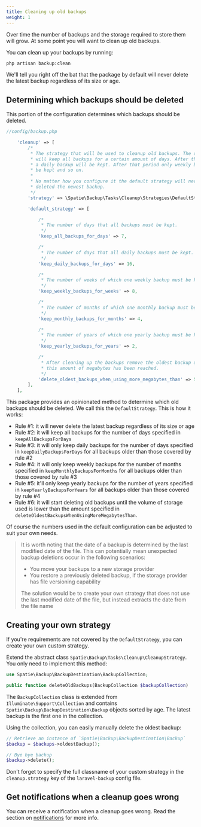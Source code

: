 ```yaml
---
title: Cleaning up old backups
weight: 1
---
```


Over time the number of backups and the storage required to store them will grow. At some point you will want to clean up old backups.

You can clean up your backups by running:

```bash
php artisan backup:clean
```

We'll tell you right off the bat that the package by default will never delete the latest backup regardless of its size or age.

## Determining which backups should be deleted

This portion of the configuration determines which backups should be deleted.

```php
//config/backup.php

    'cleanup' => [
        /*
         * The strategy that will be used to cleanup old backups. The default strategy
         * will keep all backups for a certain amount of days. After that period only
         * a daily backup will be kept. After that period only weekly backups will
         * be kept and so on.
         *
         * No matter how you configure it the default strategy will never
         * deleted the newest backup.
         */
        'strategy' => \Spatie\Backup\Tasks\Cleanup\Strategies\DefaultStrategy::class,

        'default_strategy' => [

            /*
             * The number of days that all backups must be kept.
             */
            'keep_all_backups_for_days' => 7,

            /*
             * The number of days that all daily backups must be kept.
             */
            'keep_daily_backups_for_days' => 16,

            /*
             * The number of weeks of which one weekly backup must be kept.
             */
            'keep_weekly_backups_for_weeks' => 8,

            /*
             * The number of months of which one monthly backup must be kept.
             */
            'keep_monthly_backups_for_months' => 4,

            /*
             * The number of years of which one yearly backup must be kept.
             */
            'keep_yearly_backups_for_years' => 2,

            /*
             * After cleaning up the backups remove the oldest backup until
             * this amount of megabytes has been reached.
             */
            'delete_oldest_backups_when_using_more_megabytes_than' => 5000,
        ],
    ],
```

This package provides an opinionated method to determine which old backups should be deleted. We call this the `DefaultStrategy`. This is how it works:

- Rule #1: it will never delete the latest backup regardless of its size or age
- Rule #2: it will keep all backups for the number of days specified in `keepAllBackupsForDays`
- Rule #3: it will only keep daily backups for the number of days specified in `keepDailyBackupsForDays` for all backups
older than those covered by rule #2
- Rule #4: it will only keep weekly backups for the number of months specified in `keepMonthlyBackupsForMonths` for all backups older than those covered by rule #3
- Rule #5: it'll only keep yearly backups for the number of years specified in `keepYearlyBackupsForYears` for all backups older than those covered by rule #4
- Rule #6: it will start deleting old backups until the volume of storage used is lower than the amount specified in `deleteOldestBackupsWhenUsingMoreMegabytesThan`.

Of course the numbers used in the default configuration can be adjusted to suit your own needs.

> It is worth noting that the date of a backup is determined by the last modified date of the file. This can potentially mean unexpected backup deletions occur in the following scenarios:
> - You move your backups to a new storage provider
> - You restore a previously deleted backup, if the storage provider has file versioning capability
> 
> The solution would be to create your own strategy that does not use the last modified date of the file, but instead extracts the date from the file name

## Creating your own strategy

If you're requirements are not covered by the `DefaultStrategy`, you can create your own custom strategy. 

Extend the abstract class `Spatie\Backup\Tasks\Cleanup\CleanupStrategy`. You only need to implement this method:

```php
use Spatie\Backup\BackupDestination\BackupCollection;

public function deleteOldBackups(BackupCollection $backupCollection)
```

The `BackupCollection` class is extended from `Illuminate\Support\Collection` and contains `Spatie\Backup\BackupDestination\Backup` objects sorted by age. The latest backup is the first one in the collection.

Using the collection, you can easily manually delete the oldest backup:

```php
// Retrieve an instance of `Spatie\Backup\BackupDestination\Backup`
$backup = $backups->oldestBackup();

// Bye bye backup
$backup->delete();
```

Don't forget to specify the full classname of your custom strategy in the `cleanup.strategy` key of the `laravel-backup` config file.

## Get notifications when a cleanup goes wrong

You can receive a notification when a cleanup goes wrong. Read the section on  [notifications](/laravel-backup/v7/sending-notifications/overview) for more info.
